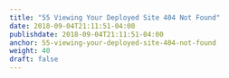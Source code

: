```yaml
---
title: "55 Viewing Your Deployed Site 404 Not Found"
date: 2018-09-04T21:11:51-04:00
publishdate: 2018-09-04T21:11:51-04:00
anchor: 55-viewing-your-deployed-site-404-not-found
weight: 40
draft: false
---
```

